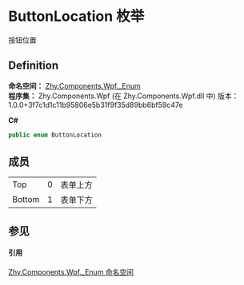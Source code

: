 # ButtonLocation 枚举


按钮位置



## Definition
**命名空间：** <a href="N_Zhy_Components_Wpf__Enum.md">Zhy.Components.Wpf._Enum</a>  
**程序集：** Zhy.Components.Wpf (在 Zhy.Components.Wpf.dll 中) 版本：1.0.0+3f7c1d1c11b95806e5b31f9f35d89bb6bf59c47e

**C#**
``` C#
public enum ButtonLocation
```



## 成员
<table>
<tr>
<td>Top</td>
<td>0</td>
<td>表单上方</td></tr>
<tr>
<td>Bottom</td>
<td>1</td>
<td>表单下方</td></tr>
</table>

## 参见


#### 引用
<a href="N_Zhy_Components_Wpf__Enum.md">Zhy.Components.Wpf._Enum 命名空间</a>  
